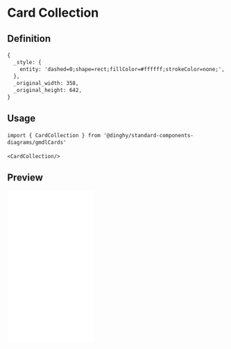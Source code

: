 # Card Collection

## Definition

```
{
  _style: { 
    entity: 'dashed=0;shape=rect;fillColor=#ffffff;strokeColor=none;',
  },
  _original_width: 358,
  _original_height: 642,
}
```

## Usage

```
import { CardCollection } from '@dinghy/standard-components-diagrams/gmdlCards'

<CardCollection/>
```

## Preview

<img src="./card-collection.png" width="200"/>
